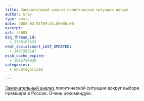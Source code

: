 ```yaml
---
title: Замечательный анализ политической ситуации вокруг
author: Gray
type: posts
date: 2004-03-01T09:53:09+00:00
excerpt:
url: /4685
dsq_thread_id:
  - 2330167533
esml_socialcount_LAST_UPDATED:
  - 1497266167
essb_cache_expire:
  - 1615794029
categories:
  - Uncategorized

---
```








<a href="http://www.polit.ru/publicism/country/2004/03/01/levinson.html" target="_blank">Замечательный анализ</a> политической ситуации вокруг выбора премьера в России. Очень рекомендую.